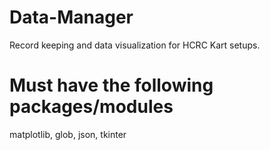 # Data-Manager
Record keeping and data visualization for HCRC Kart setups.

# Must have the following packages/modules 
matplotlib,
glob,
json,
tkinter
